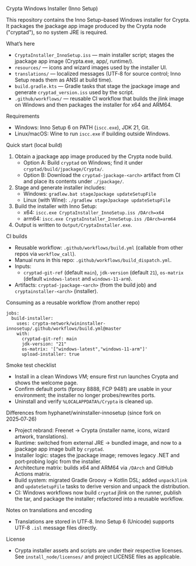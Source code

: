 Crypta Windows Installer (Inno Setup)

This repository contains the Inno Setup–based Windows installer for Crypta. It packages the jpackage app image produced by the Crypta node ("cryptad"), so no system JRE is required.

What’s here
- `CryptaInstaller_InnoSetup.iss` — main installer script; stages the jpackage app image (Crypta.exe, app/, runtime/).
- `resources/` — icons and wizard images used by the installer UI.
- `translations/` — localized messages (UTF‑8 for source control; Inno Setup reads them as ANSI at build time).
- `build.gradle.kts` — Gradle tasks that stage the jpackage image and generate `cryptad_version.iss` used by the script.
- `.github/workflows/` — reusable CI workflow that builds the jlink image on Windows and then packages the installer for x64 and ARM64.

Requirements
- Windows: Inno Setup 6 on PATH (`iscc.exe`), JDK 21, Git.
- Linux/macOS: Wine to run `iscc.exe` if building outside Windows.

Quick start (local build)
1) Obtain a jpackage app image produced by the Crypta node build.
   - Option A: Build `cryptad` on Windows; find it under `cryptad/build/jpackage/Crypta/`.
   - Option B: Download the `cryptad-jpackage-<arch>` artifact from CI and place its contents under `./jpackage/`.
2) Stage and generate installer includes:
   - Windows: `gradlew.bat stageJpackage updateSetupFile`
   - Linux (with Wine): `./gradlew stageJpackage updateSetupFile`
3) Build the installer with Inno Setup:
   - x64:   `iscc.exe CryptaInstaller_InnoSetup.iss /DArch=x64`
   - arm64: `iscc.exe CryptaInstaller_InnoSetup.iss /DArch=arm64`
4) Output is written to `Output/CryptaInstaller.exe`.

CI builds
- Reusable workflow: `.github/workflows/build.yml` (callable from other repos via `workflow_call`).
- Manual runs in this repo: `.github/workflows/build_dispatch.yml`.
- Inputs:
  - `cryptad-git-ref` (default `main`), `jdk-version` (default `21`), `os-matrix` (default `windows-latest` and `windows-11-arm`).
- Artifacts: `cryptad-jpackage-<arch>` (from the build job) and `cryptainstaller-<arch>` (installer).

Consuming as a reusable workflow (from another repo)
```
jobs:
  build-installer:
    uses: crypta-network/wininstaller-innosetup/.github/workflows/build.yml@master
    with:
      cryptad-git-ref: main
      jdk-version: "21"
      os-matrix: '["windows-latest","windows-11-arm"]'
      upload-installer: true
```

Smoke test checklist
- Install in a clean Windows VM; ensure first run launches Crypta and shows the welcome page.
- Confirm default ports (fproxy 8888, FCP 9481) are usable in your environment; the installer no longer probes/rewrites ports.
- Uninstall and verify `%LOCALAPPDATA%/Crypta` is cleaned up.

Differences from hyphanet/wininstaller-innosetup (since fork on 2025‑07‑26)
- Project rebrand: Freenet → Crypta (installer name, icons, wizard artwork, translations).
- Runtime: switched from external JRE → bundled image, and now to a jpackage app image built by `cryptad`.
- Installer logic: stages the jpackage image; removes legacy .NET and port‑probing logic from the installer.
- Architecture matrix: builds x64 and ARM64 via `/DArch` and GitHub Actions matrix.
- Build system: migrated Gradle Groovy → Kotlin DSL; added `unpackJlink` and `updateSetupFile` tasks to derive version and unpack the distribution.
- CI: Windows workflows now build `cryptad` jlink on the runner, publish the tar, and package the installer; refactored into a reusable workflow.

Notes on translations and encoding
- Translations are stored in UTF‑8. Inno Setup 6 (Unicode) supports UTF‑8 `.isl` message files directly.

License
- Crypta installer assets and scripts are under their respective licenses. See `install_node/licenses/` and project LICENSE files as applicable.
